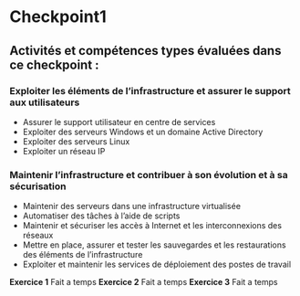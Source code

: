 # Checkpoint1

## Activités et compétences types évaluées dans ce checkpoint :

### Exploiter les éléments de l’infrastructure et assurer le support aux utilisateurs
 - Assurer le support utilisateur en centre de services
 - Exploiter des serveurs Windows et un domaine Active Directory
 - Exploiter des serveurs Linux
 - Exploiter un réseau IP
### Maintenir l’infrastructure et contribuer à son évolution et à sa sécurisation
 - Maintenir des serveurs dans une infrastructure virtualisée
 - Automatiser des tâches à l’aide de scripts
 - Maintenir et sécuriser les accès à Internet et les interconnexions des réseaux
 - Mettre en place, assurer et tester les sauvegardes et les restaurations des éléments de l’infrastructure
 - Exploiter et maintenir les services de déploiement des postes de travail

**Exercice 1** Fait a temps
**Exercice 2** Fait a temps
**Exercice 3** Fait a temps
